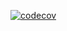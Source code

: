[![codecov](https://codecov.io/gh/EscanBE/go-lib/branch/main/graph/badge.svg)](https://codecov.io/gh/EscanBE/go-lib)